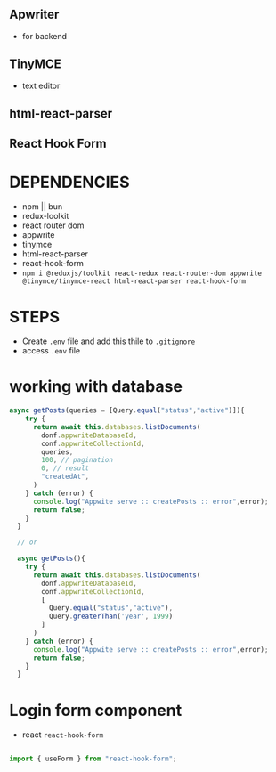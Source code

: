 ## Apwriter
- for backend

## TinyMCE
- text editor

## html-react-parser

## React Hook Form


# DEPENDENCIES
- npm || bun
- redux-loolkit
- react router dom
- appwrite
- tinymce
- html-react-parser
- react-hook-form
- `npm i @reduxjs/toolkit react-redux react-router-dom appwrite @tinymce/tinymce-react html-react-parser react-hook-form`



# STEPS
- Create `.env` file and add this thile to `.gitignore`
- access `.env` file

# working with database

```jsx
async getPosts(queries = [Query.equal("status","active")]){
    try {
      return await this.databases.listDocuments(
        donf.appwriteDatabaseId,
        conf.appwriteCollectionId,
        queries,
        100, // pagination
        0, // result
        "createdAt",
      )
    } catch (error) {
      console.log("Appwite serve :: createPosts :: error",error);
      return false;
    }
  }

  // or

  async getPosts(){
    try {
      return await this.databases.listDocuments(
        donf.appwriteDatabaseId,
        conf.appwriteCollectionId,
        [
          Query.equal("status","active"),
          Query.greaterThan('year', 1999)
        ]
      )
    } catch (error) {
      console.log("Appwite serve :: createPosts :: error",error);
      return false;
    }
  }
```

# Login form component
- react `react-hook-form`

```jsx

import { useForm } from "react-hook-form";
```